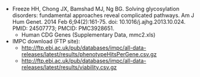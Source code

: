 * Freeze HH, Chong JX, Bamshad MJ, Ng BG. Solving glycosylation disorders: fundamental approaches reveal complicated pathways. Am J Hum Genet. 2014 Feb 6;94(2):161-75. doi: 10.1016/j.ajhg.2013.10.024. PMID: 24507773; PMCID: PMC3928651.
  - Human CDG Genes (Supplementary Data, mmc2.xls)
* IMPC download (FTP site):
  - http://ftp.ebi.ac.uk/pub/databases/impc/all-data-releases/latest/results/phenotypeHitsPerGene.csv.gz
  - http://ftp.ebi.ac.uk/pub/databases/impc/all-data-releases/latest/results/viability.csv.gz
